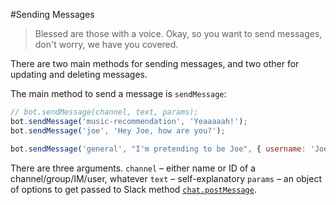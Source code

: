 #Sending Messages
> Blessed are those with a voice.
 Okay, so you want to send messages, don't worry, we have you covered.
 
 There are two main methods for sending messages, and two other for updating and deleting messages.
 
 The main method to send a message is `sendMessage`:
 
```javascript
// bot.sendMessage(channel, text, params);
bot.sendMessage('music-recommendation', 'Yeaaaaah!');
bot.sendMessage('joe', 'Hey Joe, how are you?');

bot.sendMessage('general', "I'm pretending to be Joe", { username: 'Joe' });
```

There are three arguments.
`channel` – either name or ID of a channel/group/IM/user, whatever
`text` – self-explanatory
`params` – an object of options to get passed to Slack method [`chat.postMessage`](https://api.slack.com/methods/chat.postMessage).

